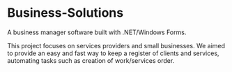 # Business-Solutions
A business manager software built with .NET/Windows Forms.

This project focuses on services providers and small businesses.
We aimed to provide an easy and fast way to keep a register of clients and services,
automating tasks such as creation of work/services order.
